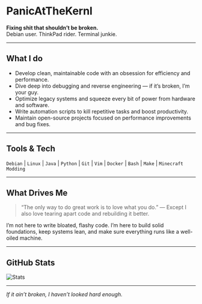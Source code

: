 # PanicAtTheKernl

**Fixing shit that shouldn’t be broken.**  
Debian user. ThinkPad rider. Terminal junkie.  

---

## What I do

- Develop clean, maintainable code with an obsession for efficiency and performance.  
- Dive deep into debugging and reverse engineering — if it’s broken, I’m your guy.  
- Optimize legacy systems and squeeze every bit of power from hardware and software.  
- Write automation scripts to kill repetitive tasks and boost productivity.  
- Maintain open-source projects focused on performance improvements and bug fixes.  

---

## Tools & Tech

`Debian` | `Linux` | `Java` | `Python` | `Git` | `Vim` | `Docker` | `Bash` | `Make` | `Minecraft Modding`

---

## What Drives Me

> “The only way to do great work is to love what you do.” — Except I also love tearing apart code and rebuilding it better.  

I’m not here to write bloated, flashy code. I’m here to build solid foundations, keep systems lean, and make sure everything runs like a well-oiled machine.

---

## GitHub Stats

![Stats](https://github-readme-stats.vercel.app/api?username=PanicAtTheKernl&show_icons=true&theme=radical)

---

*If it ain’t broken, I haven’t looked hard enough.*

